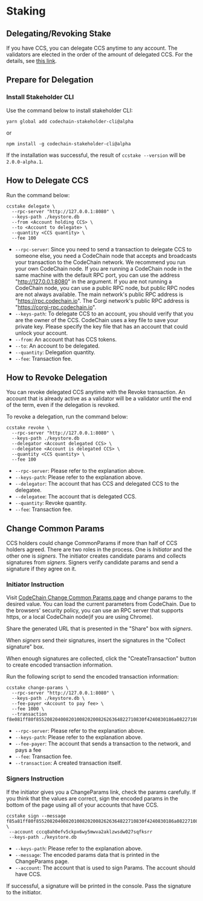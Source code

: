 # Staking

## Delegating/Revoking Stake

If you have CCS, you can delegate CCS anytime to any account. The validators are elected in the order of the amount of delegated CCS. For the details, see [this link](https://medium.com/codechain/codechain-staking-guide-eecbc3fff041).

## Prepare for Delegation

### Install Stakeholder CLI

Use the command below to install stakeholder CLI:

```
yarn global add codechain-stakeholder-cli@alpha
```

or

```
npm install -g codechain-stakeholder-cli@alpha
```

If the installation was successful, the result of `ccstake --version` will be `2.0.0-alpha.1`.

## How to Delegate CCS

Run the command below:

```
ccstake delegate \
  --rpc-server "http://127.0.0.1:8080" \
  --keys-path ./keystore.db
  --from <Account holding CCS> \
  --to <Account to delegate> \
  --quantity <CCS quantity> \
  --fee 100
```

- `--rpc-server`: Since you need to send a transaction to delegate CCS to someone else, you need a CodeChain node that accepts and broadcasts your transaction to the CodeChain network. We recommend you run your own CodeChain node. If you are running a CodeChain node in the same machine with the default RPC port, you can use the address "http://127.0.0.1:8080" in the argument. If you are not running a CodeChain node, you can use a public RPC node, but public RPC nodes are not always available. The main network's public RPC address is "https://rpc.codechain.io". The Corgi network's public RPC address is "https://corgi-rpc.codechain.io".
- `--keys-path`: To delegate CCS to an account, you should verify that you are the owner of the CCS. CodeChain uses a key file to save your private key. Please specify the key file that has an account that could unlock your account.
- `--from`: An account that has CCS tokens.
- `--to`: An account to be delegated.
- `--quantity`: Delegation quantity.
- `--fee`: Transaction fee.

## How to Revoke Delegation

You can revoke delegated CCS anytime with the Revoke transaction. An account that is already active as a validator will be a validator until the end of the term, even if the delegation is revoked.

To revoke a delegation, run the command below:

```
ccstake revoke \
  --rpc-server "http://127.0.0.1:8080" \
  --keys-path ./keystore.db
  --delegator <Account delegated CCS> \
  --delegatee <Account is delegated CCS> \
  --quantity <CCS quantity> \
  --fee 100
```

- `--rpc-server`: Please refer to the explanation above.
- `--keys-path`: Please refer to the explanation above.
- `--delegator`: The account that has CCS and delegated CCS to the delegatee.
- `--delegatee`: The account that is delegated CCS.
- `--quantity`: Revoke quantity.
- `--fee`: Transaction fee.

## Change Common Params

CCS holders could change CommonParams if more than half of CCS holders agreed. There are two roles in the process. One is _Initiator_ and the other one is _signers_. The initiator creates candidate params and collects signatures from _signers_. Signers verify candidate params and send a signature if they agree on it.

### Initiator Instruction

Visit [CodeChain Change Common Params page](https://codechain-io.github.io/codechain-change-common-params/#/) and change params to the desired value. You can load the current parameters from CodeChain. Due to the browsers' security policy, you can use an RPC server that supports https, or a local CodeChain node(if you are using Chrome).

Share the generated URL that is presented in the "Share" box with _signers_.

When _signers_ send their signatures, insert the signatures in the "Collect signature" box.

When enough signatures are collected, click the "CreateTransaction" button to create encoded transaction information.

Run the following script to send the encoded transaction information:

```
ccstake change-params \
  --rpc-server "http://127.0.0.1:8080" \
  --keys-path ./keystore.db \
  --fee-payer <Account to pay fee> \
  --fee 1000 \
  --transaction f8e081ff80f8552082040082010082020082626364822710830f4240830186a0822710830186a080821388821388830186a064830186a0830186a0830186a0830186a064834000008240003c81f002031e04830186a08203e8820100b8417659b87bdb10e3fc95b377df0931196d2993a32d767ffd0593e9dcae42ffadc36f8831b021073583398cdf210cee4ad304b754fa69585b352c549232770302ac01b841ab7f0da6964cb544e6ff4ec8bcb41ae4ce6767bf8dd80ccb1f14f7eb16a1d9d6737bf7ef2122f88e23e53fd96172c88d0833d58b05783b74ae7da4447c680b2400
```

- `--rpc-server`: Please refer to the explanation above.
- `--keys-path`: Please refer to the explanation above.
- `--fee-payer`: The account that sends a transaction to the network, and pays a fee
- `--fee`: Transaction fee.
- `--transaction`: A created transaction itself.

### Signers Instruction

If the initiator gives you a ChangeParams link, check the params carefully. If you think that the values are correct, sign the encoded params in the bottom of the page using all of your accounts that have CCS.

```
ccstake sign --message f85a81ff80f8552082040082010082020082626364822710830f4240830186a0822710830186a080821388821388830186a064830186a0830186a0830186a0830186a064834000008240003c81f002031e04830186a08203e8820100 \
 --account cccq8ah0efv5ckpx6wy5mwva2aklzwsdw027sqfksrr
 --keys-path ./keystore.db
```

- `--keys-path`: Please refer to the explanation above.
- `--message`: The encoded params data that is printed in the ChangeParams page.
- `--account`: The account that is used to sign Params. The account should have CCS.

If successful, a signature will be printed in the console. Pass the signature to the initiator.
